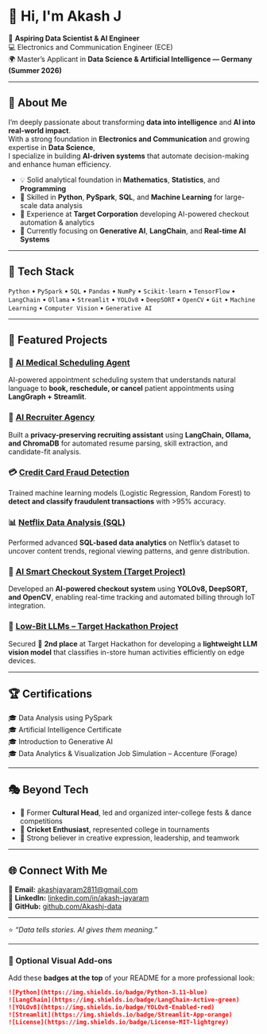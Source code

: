 # 👋 Hi, I'm Akash J  

🎯 **Aspiring Data Scientist & AI Engineer**  
💻 Electronics and Communication Engineer (ECE)  
🌍 Master’s Applicant in **Data Science & Artificial Intelligence — Germany (Summer 2026)**  

---

## 🧠 About Me  
I’m deeply passionate about transforming **data into intelligence** and **AI into real-world impact**.  
With a strong foundation in **Electronics and Communication** and growing expertise in **Data Science**,  
I specialize in building **AI-driven systems** that automate decision-making and enhance human efficiency.  

- 💡 Solid analytical foundation in **Mathematics**, **Statistics**, and **Programming**  
- 🧩 Skilled in **Python**, **PySpark**, **SQL**, and **Machine Learning** for large-scale data analysis  
- 🚀 Experience at **Target Corporation** developing AI-powered checkout automation & analytics  
- 🤖 Currently focusing on **Generative AI**, **LangChain**, and **Real-time AI Systems**

---

## 🧰 Tech Stack  
`Python` • `PySpark` • `SQL` • `Pandas` • `NumPy` • `Scikit-learn` • `TensorFlow` • `LangChain` • `Ollama` • `Streamlit` • `YOLOv8` • `DeepSORT` • `OpenCV` • `Git` • `Machine Learning` • `Computer Vision` • `Generative AI`

---

## 🧩 Featured Projects  

### 🤖 [AI Medical Scheduling Agent](./AI-Medical-Scheduler)
AI-powered appointment scheduling system that understands natural language to **book, reschedule, or cancel** patient appointments using **LangGraph + Streamlit**.

### 💼 [AI Recruiter Agency](./AI-Recruiter-Agency)
Built a **privacy-preserving recruiting assistant** using **LangChain, Ollama, and ChromaDB** for automated resume parsing, skill extraction, and candidate-fit analysis.

### 💳 [Credit Card Fraud Detection](./Credit%20Card%20Fraud%20Detection)
Trained machine learning models (Logistic Regression, Random Forest) to **detect and classify fraudulent transactions** with >95% accuracy.

### 📊 [Netflix Data Analysis (SQL)](./Netflix-Data-Analysis)
Performed advanced **SQL-based data analytics** on Netflix’s dataset to uncover content trends, regional viewing patterns, and genre distribution.

### 🛒 [AI Smart Checkout System (Target Project)](./AI-Smart-Checkout-System)
Developed an **AI-powered checkout system** using **YOLOv8, DeepSORT, and OpenCV**, enabling real-time tracking and automated billing through IoT integration.

### 🧠 [Low-Bit LLMs – Target Hackathon Project](./Low-Bit-LLMs)
Secured 🥈 **2nd place** at Target Hackathon for developing a **lightweight LLM vision model** that classifies in-store human activities efficiently on edge devices.

---

## 🏆 Certifications  
🎓 Data Analysis using PySpark  
🎓 Artificial Intelligence Certificate  
🎓 Introduction to Generative AI  
🎓 Data Analytics & Visualization Job Simulation – Accenture (Forage)  

---

## 🎭 Beyond Tech  
- 🕺 Former **Cultural Head**, led and organized inter-college fests & dance competitions  
- 🏏 **Cricket Enthusiast**, represented college in tournaments  
- 🎤 Strong believer in creative expression, leadership, and teamwork  

---

## 🌐 Connect With Me  
📧 **Email:** [akashjayaram2811@gmail.com](mailto:akashjayaram2811@gmail.com)  
🔗 **LinkedIn:** [linkedin.com/in/akash-jayaram](https://www.linkedin.com/in/akash-jayaram)  
🐙 **GitHub:** [github.com/Akashj-data](https://github.com/Akashj-data)  

---

⭐ _“Data tells stories. AI gives them meaning.”_

---

### 🧾 Optional Visual Add-ons
Add these **badges at the top** of your README for a more professional look:
```markdown
![Python](https://img.shields.io/badge/Python-3.11-blue)
![LangChain](https://img.shields.io/badge/LangChain-Active-green)
![YOLOv8](https://img.shields.io/badge/YOLOv8-Enabled-red)
![Streamlit](https://img.shields.io/badge/Streamlit-App-orange)
![License](https://img.shields.io/badge/License-MIT-lightgrey)
